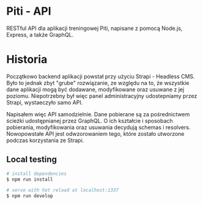 # Piti - API

RESTful API dla aplikacji treningowej Piti, napisane z pomocą Node.js, Express, a także GraphQL. 

# Historia 

Początkowo backend aplikacji powstał przy użyciu Strapi - Headless CMS. Było to jednak zbyt "grube" rozwiązanie, ze względu na to, że wszystkie dane aplikacji mogą być dodawane, modyfikowane oraz usuwane z jej poziomu. Niepotrzebny był więc panel administracyjny udostepniamy przez Strapi, wystaeczyło samo API.

Napisałem więc API samodzielnie. Dane pobierane są za pośrednictwem ścieżki udostępnianej przez GraphQL. O ich kształcie i sposobach pobierania, modyfikowania oraz usuwania decydują schemas i resolvers. Nowopowstałe API jest odwzorowaniem tego, które zostało utworzone podczas korzystania ze Strapi. 

## Local testing

```bash
# install dependencies
$ npm run install

# serve with hot reload at localhost:1337
$ npm run develop